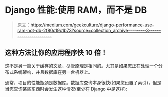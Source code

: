 # Django 性能:使用 RAM，而不是 DB

> 原文：<https://medium.com/geekculture/django-performance-use-ram-not-db-2f80c19c1b73?source=collection_archive---------3----------------------->

## 这种方法让你的应用程序快 10 倍！

这不是另一篇关于缓存的文章，尽管原理是相同的。尤其是如果您正在处理一个分布式系统架构，并且数据库在另一台机器上。

通常，项目的性能瓶颈是数据库。数据库查询本身很快(如果您设置了索引)，但是当您查询某些东西时会发生这种情况(至少在 Django 中是这样):